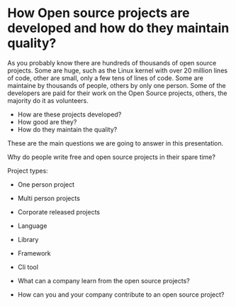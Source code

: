 # How Open source projects are developed and how do they maintain quality?

As you probably know there are hundreds of thousands of open source projects. Some are huge, such as the Linux kernel
with over 20 million lines of code, other are small, only a few tens of lines of code. Some are maintaine by thousands
of people, others by only one person. Some of the developers are paid for their work on the Open Source projects,
others, the majority do it as volunteers.

* How are these projects developed?
* How good are they?
* How do they maintain the quality?

These are the main questions we are going to answer in this presentation.


Why do people write free and  open source projects in their spare time?

Project types:
* One person project
* Multi person projects
* Corporate released projects

* Language
* Library
* Framework
* Cli tool

* What can a company learn from the open source projects?

* How can you and your company contribute to an open source project?


